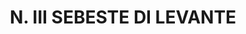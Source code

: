 ---
title: "N. III SEBESTE DI LEVANTE"
plant-name: "N. III SEBESTE DI LEVANTE"
plant-number: "111"
plant-xml: "/assets/xml/plant111.xml"
plant-img1: "/assets/img/plant111_verso.jpg"
plant-img2: "/assets/img/plant111.jpg"
plant-title: "N. III SEBESTE DI LEVANTE"
plant-taxon-link: "http://www.worldfloraonline.org/taxon/wfo-0000620765"
plant-taxon-content: "[Cordia Myxa L.]"
layout: single-xml
---